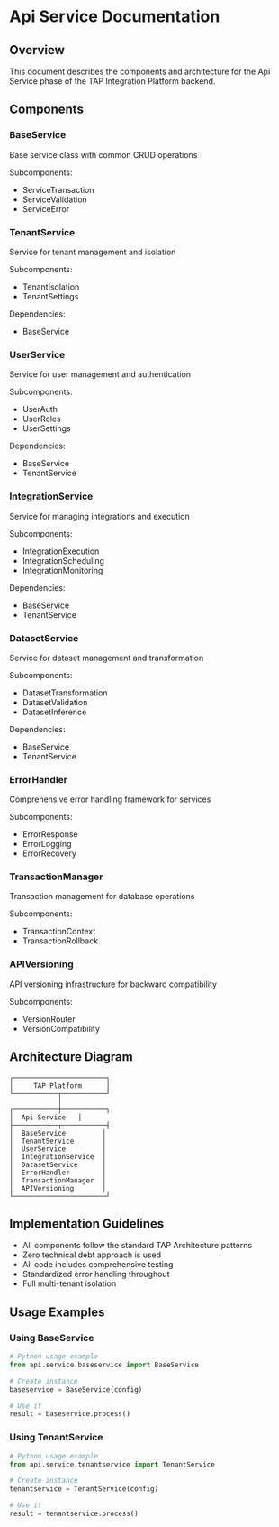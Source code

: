 # Api Service Documentation

## Overview
This document describes the components and architecture for the Api Service phase of the TAP Integration Platform backend.

## Components
### BaseService
Base service class with common CRUD operations

Subcomponents:
- ServiceTransaction
- ServiceValidation
- ServiceError



### TenantService
Service for tenant management and isolation

Subcomponents:
- TenantIsolation
- TenantSettings

Dependencies:
- BaseService

### UserService
Service for user management and authentication

Subcomponents:
- UserAuth
- UserRoles
- UserSettings

Dependencies:
- BaseService
- TenantService

### IntegrationService
Service for managing integrations and execution

Subcomponents:
- IntegrationExecution
- IntegrationScheduling
- IntegrationMonitoring

Dependencies:
- BaseService
- TenantService

### DatasetService
Service for dataset management and transformation

Subcomponents:
- DatasetTransformation
- DatasetValidation
- DatasetInference

Dependencies:
- BaseService
- TenantService

### ErrorHandler
Comprehensive error handling framework for services

Subcomponents:
- ErrorResponse
- ErrorLogging
- ErrorRecovery



### TransactionManager
Transaction management for database operations

Subcomponents:
- TransactionContext
- TransactionRollback



### APIVersioning
API versioning infrastructure for backward compatibility

Subcomponents:
- VersionRouter
- VersionCompatibility




## Architecture Diagram
```
┌───────────────────────┐
│     TAP Platform      │
└───────────┬───────────┘
            │
┌───────────┼───────────┐
│  Api Service   │
├───────────┬───────────┤
│  BaseService         │
│  TenantService       │
│  UserService         │
│  IntegrationService  │
│  DatasetService      │
│  ErrorHandler        │
│  TransactionManager  │
│  APIVersioning       │
└───────────────────────┘
```

## Implementation Guidelines
- All components follow the standard TAP Architecture patterns
- Zero technical debt approach is used
- All code includes comprehensive testing
- Standardized error handling throughout
- Full multi-tenant isolation

## Usage Examples
### Using BaseService

```python
# Python usage example
from api.service.baseservice import BaseService

# Create instance
baseservice = BaseService(config)

# Use it
result = baseservice.process()
```

### Using TenantService

```python
# Python usage example
from api.service.tenantservice import TenantService

# Create instance
tenantservice = TenantService(config)

# Use it
result = tenantservice.process()
```

